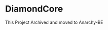 # DiamondCore

<!--

This is a server software for Minecraft bedrock

This is not playable

## Links
Join DiamondCore discord server for latest updates

* __[Discord](https://discord.gg/SWZKcPBmpD)__

--!>

This Project Archived and moved to Anarchy-BE
